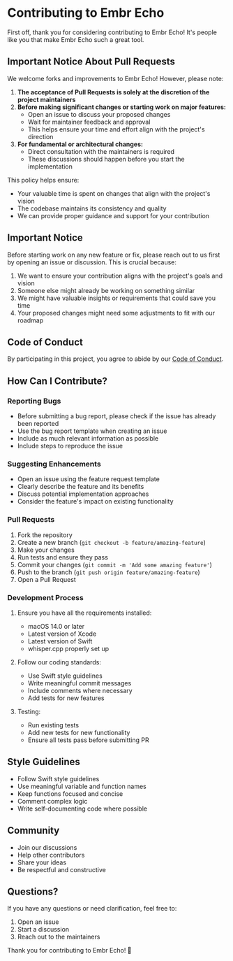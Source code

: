 # Contributing to Embr Echo

First off, thank you for considering contributing to Embr Echo! It's people like you that make Embr Echo such a great tool.

## Important Notice About Pull Requests

We welcome forks and improvements to Embr Echo! However, please note:

1. **The acceptance of Pull Requests is solely at the discretion of the project maintainers**
2. **Before making significant changes or starting work on major features:**
   - Open an issue to discuss your proposed changes
   - Wait for maintainer feedback and approval
   - This helps ensure your time and effort align with the project's direction
3. **For fundamental or architectural changes:**
   - Direct consultation with the maintainers is required
   - These discussions should happen before you start the implementation

This policy helps ensure:
- Your valuable time is spent on changes that align with the project's vision
- The codebase maintains its consistency and quality
- We can provide proper guidance and support for your contribution

## Important Notice

Before starting work on any new feature or fix, please reach out to us first by opening an issue or discussion. This is crucial because:

1. We want to ensure your contribution aligns with the project's goals and vision
2. Someone else might already be working on something similar
3. We might have valuable insights or requirements that could save you time
4. Your proposed changes might need some adjustments to fit with our roadmap

## Code of Conduct

By participating in this project, you agree to abide by our [Code of Conduct](CODE_OF_CONDUCT.md).

## How Can I Contribute?

### Reporting Bugs

- Before submitting a bug report, please check if the issue has already been reported
- Use the bug report template when creating an issue
- Include as much relevant information as possible
- Include steps to reproduce the issue

### Suggesting Enhancements

- Open an issue using the feature request template
- Clearly describe the feature and its benefits
- Discuss potential implementation approaches
- Consider the feature's impact on existing functionality

### Pull Requests

1. Fork the repository
2. Create a new branch (`git checkout -b feature/amazing-feature`)
3. Make your changes
4. Run tests and ensure they pass
5. Commit your changes (`git commit -m 'Add some amazing feature'`)
6. Push to the branch (`git push origin feature/amazing-feature`)
7. Open a Pull Request

### Development Process

1. Ensure you have all the requirements installed:
   - macOS 14.0 or later
   - Latest version of Xcode
   - Latest version of Swift
   - whisper.cpp properly set up

2. Follow our coding standards:
   - Use Swift style guidelines
   - Write meaningful commit messages
   - Include comments where necessary
   - Add tests for new features

3. Testing:
   - Run existing tests
   - Add new tests for new functionality
   - Ensure all tests pass before submitting PR

## Style Guidelines

- Follow Swift style guidelines
- Use meaningful variable and function names
- Keep functions focused and concise
- Comment complex logic
- Write self-documenting code where possible

## Community

- Join our discussions
- Help other contributors
- Share your ideas
- Be respectful and constructive

## Questions?

If you have any questions or need clarification, feel free to:
1. Open an issue
2. Start a discussion
3. Reach out to the maintainers

Thank you for contributing to Embr Echo! 🎉 
